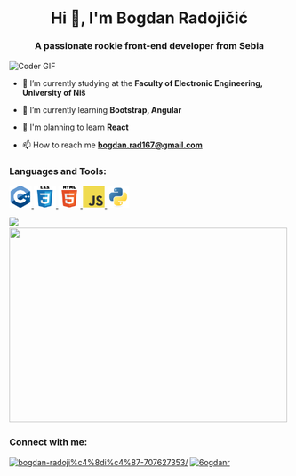 <h1 align="center">Hi 👋, I'm Bogdan Radojičić</h1>
<h3 align="center">A passionate rookie front-end developer from Sebia</h3>
<img align="center" alt="Coder GIF" height=500 width=1000 src="https://user-images.githubusercontent.com/74038190/225813708-98b745f2-7d22-48cf-9150-083f1b00d6c9.gif" />

- 🔭 I’m currently studying at the **Faculty of Electronic Engineering, University of Niš**

- 🌱 I’m currently learning **Bootstrap, Angular**

- 📅 I'm planning to learn **React**

- 📫 How to reach me **bogdan.rad167@gmail.com**

<h3 align="left">Languages and Tools:</h3>
<p align="left"> <a href="https://www.w3schools.com/cpp/" target="_blank" rel="noreferrer"> <img src="https://raw.githubusercontent.com/devicons/devicon/master/icons/cplusplus/cplusplus-original.svg" alt="cplusplus" width="40" height="40"/> </a> <a href="https://www.w3schools.com/css/" target="_blank" rel="noreferrer"> <img src="https://raw.githubusercontent.com/devicons/devicon/master/icons/css3/css3-original-wordmark.svg" alt="css3" width="40" height="40"/> </a> <a href="https://www.w3.org/html/" target="_blank" rel="noreferrer"> <img src="https://raw.githubusercontent.com/devicons/devicon/master/icons/html5/html5-original-wordmark.svg" alt="html5" width="40" height="40"/> </a> <a href="https://developer.mozilla.org/en-US/docs/Web/JavaScript" target="_blank" rel="noreferrer"> <img src="https://raw.githubusercontent.com/devicons/devicon/master/icons/javascript/javascript-original.svg" alt="javascript" width="40" height="40"/> </a> <a href="https://www.python.org" target="_blank" rel="noreferrer"> <img src="https://raw.githubusercontent.com/devicons/devicon/master/icons/python/python-original.svg" alt="python" width="40" height="40"/> </a> </p>

<img src="https://github.com/user-attachments/assets/8705f6db-d9bf-48be-be23-d8816e1b1c57" width="500" />
<img src="https://github.com/user-attachments/assets/9550233f-805f-4d3f-9532-b3f18fc35e53" width="500" height="350" />


<h3 align="left">Connect with me:</h3>
<p align="left">
<a href="https://www.linkedin.com/in/bogdan-radojičić-707627353/" target="blank"><img align="center" src="https://raw.githubusercontent.com/rahuldkjain/github-profile-readme-generator/master/src/images/icons/Social/linked-in-alt.svg" alt="bogdan-radoji%c4%8di%c4%87-707627353/" height="30" width="40" /></a>
<a href="https://instagram.com/6ogdanr" target="blank"><img align="center" src="https://raw.githubusercontent.com/rahuldkjain/github-profile-readme-generator/master/src/images/icons/Social/instagram.svg" alt="6ogdanr" height="30" width="40" /></a>
</p>
